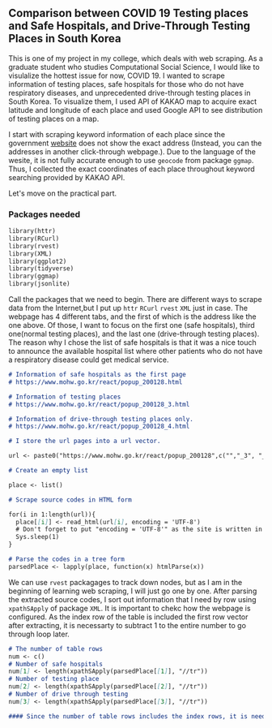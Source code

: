 ## Comparison between COVID 19 Testing places and Safe Hospitals, and Drive-Through Testing Places in South Korea 

This is one of my project in my college, which deals with web scraping. As a graduate student who studies Computational Social Science, I would like to visulalize the hottest issue for now, COVID 19. I wanted to scrape information of testing places, safe hospitals for those who do not have respiratory diseases, and unprecedented drive-through testing places in South Korea. To visualize them, I used API of KAKAO map to acquire exact latitude and longitude of each place and used Google API to see distribution of testing places on a map. 

I start with scraping keyword information of each place since the government [website](https://www.mohw.go.kr/react/popup_200128.html) does not show the exact address (Instead, you can the addresses in another click-through webpage.). Due to the language of the wesite, it is not fully accurate enough to use `geocode` from package `ggmap`. Thus, I collected the exact coordinates of each place throughout keyword searching provided by KAKAO API.

Let's move on the practical part.

### Packages needed

```markdown
library(httr)
library(RCurl)
library(rvest)
library(XML)
library(ggplot2)
library(tidyverse)
library(ggmap)
library(jsonlite)
```
Call the packages that we need to begin. There are different ways to scrape data from the Internet,but I put up `httr` `RCurl` `rvest` `XML` just in case. The webpage has 4 different tabs, and the first of which is the address like the one above. Of those, I want to focus on the first one (safe hospitals), third one(normal testing places), and the last one (drive-through testing places). The reason why I chose the list of safe hospitals is that it was a nice touch to announce the available hospital list where other patients who do not have a respiratory disease could get medical service.


```markdown
# Information of safe hospitals as the first page 
# https://www.mohw.go.kr/react/popup_200128.html

# Information of testing places 
# https://www.mohw.go.kr/react/popup_200128_3.html

# Information of drive-through testing places only.
# https://www.mohw.go.kr/react/popup_200128_4.html

# I store the url pages into a url vector.

url <- paste0("https://www.mohw.go.kr/react/popup_200128",c("","_3", "_4"),".html") 

```

```markdown
# Create an empty list

place <- list()

# Scrape source codes in HTML form

for(i in 1:length(url)){
  place[[i]] <- read_html(url[i], encoding = 'UTF-8') 
  # Don't forget to put "encoding = 'UTF-8'" as the site is written in Korean
  Sys.sleep(1)   
}

# Parse the codes in a tree form
parsedPlace <- lapply(place, function(x) htmlParse(x))
```
We can use `rvest` packagages to track down nodes, but as I am in the beginning of learning web scraping, I will just go one by one. After parsing the extracted source codes, I sort out information that I need by row using `xpathSApply` of package `XML`. It is important to chekc how the webpage is configured. As the index row of the table is included the first row vector after extracting, it is necessarty to subtract 1 to the entire number to go through loop later.    

```markdown
# The number of table rows
num <- c()
# Number of safe hospitals
num[1] <- length(xpathSApply(parsedPlace[[1]], "//tr"))
# Number of testing place
num[2] <- length(xpathSApply(parsedPlace[[2]], "//tr")) 
# Number of drive through testing
num[3] <- length(xpathSApply(parsedPlace[[3]], "//tr")) 

#### Since the number of table rows includes the index rows, it is needed to substract 1 to the numbers later on.
```
